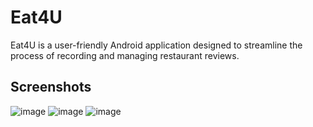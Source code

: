 # Eat4U

Eat4U is a user-friendly Android application designed to streamline the process of recording and managing restaurant reviews.

## Screenshots

![image](https://github.com/HoussemNasri/Eat4U/assets/21198231/e71a5ff6-9f99-4daa-80b0-498bcf8db242)
![image](https://github.com/HoussemNasri/Eat4U/assets/21198231/8a43c376-a4e7-4537-b876-a96bf0170046)
![image](https://github.com/HoussemNasri/Eat4U/assets/21198231/c7efcd0b-f71d-478c-b693-862b45959c32)
